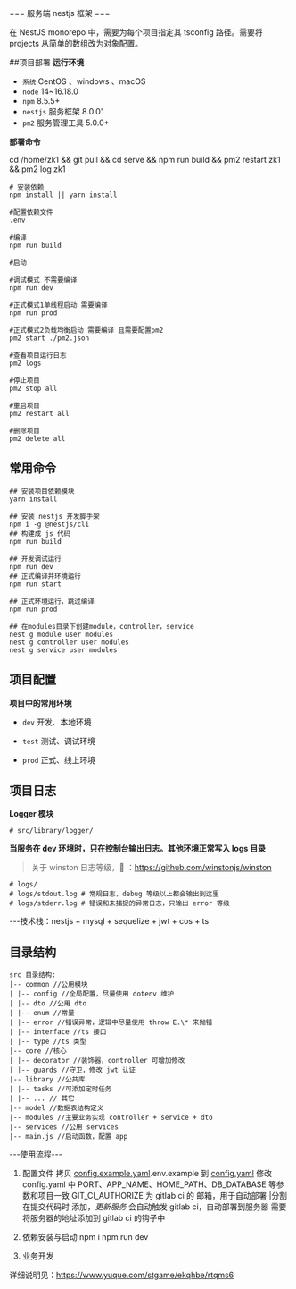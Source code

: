 === 服务端 nestjs 框架 ===

在 NestJS monorepo 中，需要为每个项目指定其 tsconfig 路径。需要将 projects 从简单的数组改为对象配置。

##项目部署
**运行环境**
- `系统` CentOS 、windows 、macOS
- `node` 14~16.18.0
- `npm` 8.5.5+
- `nestjs` 服务框架 8.0.0'
- `pm2` 服务管理工具 5.0.0+

**部署命令**

cd /home/zk1 && git pull && cd serve && npm run build && pm2 restart zk1 && pm2 log zk1

```shell
# 安装依赖
npm install || yarn install

#配置依赖文件
.env

#编译
npm run build

#启动

#调试模式 不需要编译
npm run dev

#正式模式1单线程启动 需要编译
npm run prod

#正式模式2负载均衡启动 需要编译 且需要配置pm2
pm2 start ./pm2.json

#查看项目运行日志
pm2 logs

#停止项目
pm2 stop all

#重启项目
pm2 restart all

#删除项目
pm2 delete all

```

## 常用命令

```
## 安装项目依赖模块
yarn install

## 安装 nestjs 开发脚手架
npm i -g @nestjs/cli
## 构建成 js 代码
npm run build

## 开发调试运行
npm run dev
## 正式编译并环境运行
npm run start

## 正式环境运行，跳过编译
npm run prod

## 在modules目录下创建module，controller，service
nest g module user modules
nest g controller user modules
nest g service user modules
```


## 项目配置

**项目中的常用环境**

- `dev` 开发、本地环境

- `test` 测试、调试环境

- `prod` 正式、线上环境


## 项目日志

**Logger 模块**

```shell
# src/library/logger/
```

**当服务在 dev 环境时，只在控制台输出日志。其他环境正常写入 logs 目录**

> 关于 winston 日志等级，👀 ：https://github.com/winstonjs/winston

```shell
# logs/
# logs/stdout.log # 常规日志，debug 等级以上都会输出到这里 
# logs/stderr.log # 错误和未捕捉的异常日志，只输出 error 等级 
```


---技术栈：nestjs + mysql + sequelize + jwt + cos + ts
## 目录结构
```shell
src 目录结构:
|-- common //公用模块
| |-- config //全局配置，尽量使用 dotenv 维护
| |-- dto //公用 dto
| |-- enum //常量
| |-- error //错误异常，逻辑中尽量使用 throw E.\* 来抛错
| |-- interface //ts 接口
| |-- type //ts 类型
|-- core //核心
| |-- decorator //装饰器，controller 可增加修改
| |-- guards //守卫，修改 jwt 认证
|-- library //公共库
| |-- tasks //可添加定时任务
| |-- ... // 其它
|-- model //数据表结构定义
|-- modules //主要业务实现 controller + service + dto
|-- services //公用 services
|-- main.js //启动函数，配置 app
```
---使用流程---

1. 配置文件
   拷贝 [config.example.yaml](config.example.yaml).env.example 到 [config.yaml](config.yaml)
   修改config.yaml 中 PORT、APP_NAME、HOME_PATH、DB_DATABASE 等参数和项目一致
   GIT_CI_AUTHORIZE 为 gitlab ci 的 邮箱，用于自动部署 |分割
   在提交代码时 添加，$更新服务$ 会自动触发 gitlab ci，自动部署到服务器
   需要将服务器的地址添加到 gitlab ci 的钩子中
2. 依赖安装与启动
   npm i
   npm run dev

3. 业务开发


详细说明见：https://www.yuque.com/stgame/ekqhbe/rtqms6
